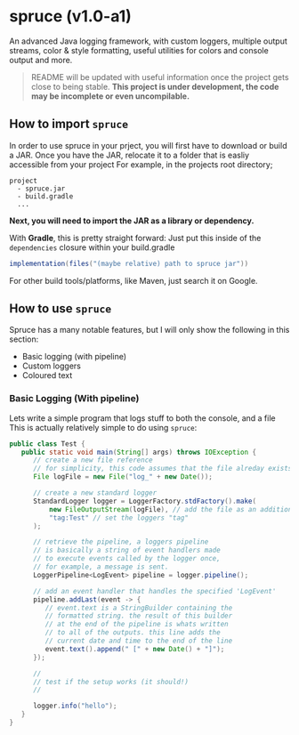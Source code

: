 # spruce (v1.0-a1)
An advanced Java logging framework, with custom loggers, multiple output streams, color & style formatting,
useful utilities for colors and console output and more.

> README will be updated with useful information once the project gets close to being stable.
> **This project is under development, the code may be incomplete or even uncompilable.**

## How to import **`spruce`**

In order to use spruce in your prject, you will first have to download or build a JAR.
Once you have the JAR, relocate it to a folder that is easliy accessible from your project 
For example, in the projects root directory;
```
project 
  - spruce.jar
  - build.gradle
  ...
```

**Next, you will need to import the JAR as a library or dependency.**

With **Gradle**, this is pretty straight forward:
Just put this inside of the `dependencies` closure within your build.gradle
```groovy
implementation(files("(maybe relative) path to spruce jar"))
```
For other build tools/platforms, like Maven, just search it on Google.

## How to use **`spruce`**

Spruce has a many notable features, but I will only show the following in this section:
  * Basic logging (with pipeline)
  * Custom loggers
  * Coloured text

### Basic Logging (With pipeline)

Lets write a simple program that logs stuff to both the console, and a file 
This is actually relatively simple to do using `spruce`:

```java
public class Test {
   public static void main(String[] args) throws IOException {
      // create a new file reference
      // for simplicity, this code assumes that the file alreday exists
      File logFile = new File("log_" + new Date());

      // create a new standard logger
      StandardLogger logger = LoggerFactory.stdFactory().make(
          new FileOutputStream(logFile), // add the file as an additional output
          "tag:Test" // set the loggers "tag"
      );

      // retrieve the pipeline, a loggers pipeline
      // is basically a string of event handlers made
      // to execute events called by the logger once,
      // for example, a message is sent.
      LoggerPipeline<LogEvent> pipeline = logger.pipeline();

      // add an event handler that handles the specified 'LogEvent'
      pipeline.addLast(event -> {
         // event.text is a StringBuilder containing the
         // formatted string. the result of this builder
         // at the end of the pipeline is whats written
         // to all of the outputs. this line adds the
         // current date and time to the end of the line
         event.text().append(" [" + new Date() + "]");
      });

      //
      // test if the setup works (it should!)
      //

      logger.info("hello");
   }
}
```


